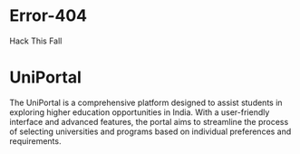 # Error-404
Hack This Fall

# UniPortal

The UniPortal is a comprehensive platform designed to assist students in exploring higher education opportunities in India. With a user-friendly interface and advanced features, the portal aims to streamline the process of selecting universities and programs based on individual preferences and requirements.
